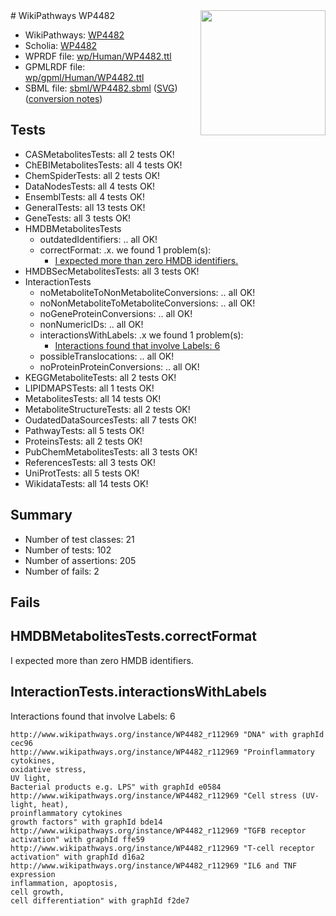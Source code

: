 <img style="float: right; width: 200px" src="../logo.png" />
# WikiPathways WP4482

* WikiPathways: [WP4482](https://identifiers.org/wikipathways:WP4482)
* Scholia: [WP4482](https://scholia.toolforge.org/wikipathways/WP4482)
* WPRDF file: [wp/Human/WP4482.ttl](../wp/Human/WP4482.ttl)
* GPMLRDF file: [wp/gpml/Human/WP4482.ttl](../wp/gpml/Human/WP4482.ttl)
* SBML file: [sbml/WP4482.sbml](../sbml/WP4482.sbml) ([SVG](../sbml/WP4482.svg)) ([conversion notes](../sbml/WP4482.txt))

## Tests
* CASMetabolitesTests: all 2 tests OK!
* ChEBIMetabolitesTests: all 4 tests OK!
* ChemSpiderTests: all 2 tests OK!
* DataNodesTests: all 4 tests OK!
* EnsemblTests: all 4 tests OK!
* GeneralTests: all 13 tests OK!
* GeneTests: all 3 tests OK!
* HMDBMetabolitesTests
    * outdatedIdentifiers: .. all OK!
    * correctFormat: .x. we found 1 problem(s):
        * [I expected more than zero HMDB identifiers.](#ad154c1e)
* HMDBSecMetabolitesTests: all 3 tests OK!
* InteractionTests
    * noMetaboliteToNonMetaboliteConversions: .. all OK!
    * noNonMetaboliteToMetaboliteConversions: .. all OK!
    * noGeneProteinConversions: .. all OK!
    * nonNumericIDs: .. all OK!
    * interactionsWithLabels: .x we found 1 problem(s):
        * [Interactions found that involve Labels: 6](#630d267d)
    * possibleTranslocations: .. all OK!
    * noProteinProteinConversions: .. all OK!
* KEGGMetaboliteTests: all 2 tests OK!
* LIPIDMAPSTests: all 1 tests OK!
* MetabolitesTests: all 14 tests OK!
* MetaboliteStructureTests: all 2 tests OK!
* OudatedDataSourcesTests: all 7 tests OK!
* PathwayTests: all 5 tests OK!
* ProteinsTests: all 2 tests OK!
* PubChemMetabolitesTests: all 3 tests OK!
* ReferencesTests: all 3 tests OK!
* UniProtTests: all 5 tests OK!
* WikidataTests: all 14 tests OK!


## Summary

* Number of test classes: 21
* Number of tests: 102
* Number of assertions: 205
* Number of fails: 2

## Fails

<a name="ad154c1e" />

## HMDBMetabolitesTests.correctFormat

I expected more than zero HMDB identifiers.
<a name="630d267d" />

## InteractionTests.interactionsWithLabels

Interactions found that involve Labels: 6
```
http://www.wikipathways.org/instance/WP4482_r112969 "DNA" with graphId cec96
http://www.wikipathways.org/instance/WP4482_r112969 "Proinflammatory cytokines,
oxidative stress,
UV light,
Bacterial products e.g. LPS" with graphId e0584
http://www.wikipathways.org/instance/WP4482_r112969 "Cell stress (UV-light, heat),
proinflammatory cytokines
growth factors" with graphId bde14
http://www.wikipathways.org/instance/WP4482_r112969 "TGFB receptor
activation" with graphId ffe59
http://www.wikipathways.org/instance/WP4482_r112969 "T-cell receptor
activation" with graphId d16a2
http://www.wikipathways.org/instance/WP4482_r112969 "IL6 and TNF expression
inflammation, apoptosis, 
cell growth, 
cell differentiation" with graphId f2de7
```

